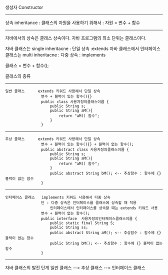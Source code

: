 생성자	Constructor

---------------------

상속 inheritance	: 클래스의 자원을 사용하기 위해서 : 자원 = 변수 + 함수

-----------------------

자바에서의 상속은 클래스 상속이다.
자바 프로그램의 최소 단위는 클래스이다.

자바 클래스는 single inheritacne : 단일 상속 :extends 
자바 클래스에서 인터페이스 클래스는 multi inheritacne : 다중 상속 : implements

클래스 = 변수 + 함수();

클래스의 종류

-----------------------
	일반 클래스		extends 키워드 사용해서 단일 상속
					변수 + 블럭이 있는 함수(){}
					public class 사용자정의클래스이름 { 
						public String s;
						public String aM(){
							return "aM() 함수";
						}
					}					
-----------------------

	추상 클래스		extends 키워드 사용해서 단일 상속
					변수 + 블럭이 있는 함수(){} + 블럭이 없는 함수();
					public abstract class 사용자정의클래스이름 { 
						public String s;
						public String aM(){
							return "aM() 함수";
						}
						public abstract String bM(); <-- 추상함수 : 함수에 {} 블럭이 없는 함수 
					}
-----------------------

	인터페이스 클래스	implements 키워드 사용해서 다중 상속
					단 : 다중 상속은 인터페이스를 클래스에 상속할 때 적용
						인터페이스에서 인터페이스를 상속할 때는 extends 키워드 사용
					변수 + 블럭이 없는 함수();
					public interface  사용자정의인터페이스클래스이름 { 
						public static final String S;
						public String ss;
						public abstract String aM(); <-- 추상함수 : 함수에 {} 블럭이 없는 함수 							
						public String bM(); <-- 추상함수 : 함수에 {} 블럭이 없는 함수 
					}
-----------------------

자바 클래스의 발전 단계
일반 클래스 --> 추상 클래스 --> 인터페이스 클래스 
